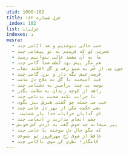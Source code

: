 ```yaml
---
utid: 1000-182
title: غزل شماره ۱۸۲
_index: 182
list: غزلیات
indexes: د
mesra:
  - حسب حالی ننوشتیم و شد ایّامی چند
  - مَحرمی کو که فرستم به تو پیغامی چند
  - ما به آن مقصد عالی نتوانیم رسید
  - هم مگر پیش نهد لُطف شما گامی چند
  - چون مِی از خُم به سبو رفت و گل افکند نقاب
  - فرصت عیش نگه دار و بزن گامی چند
  - قند آمیخته با گل نه علاج دل ماست
  - بوسه یی چند برآمیز به دشنامی چند
  - زاهد از کوچه رندان به سلامت بگذر
  - تا خرابت نکند صحبت بدنامی چند
  - عیب می جمله چو گفتی هنرش نیز بگوی
  - نفی حکمت مکن از بهر دل عامی چند
  - ‌ ای گدایان خرابات خدا یار شماست
  - چشم انعام مدارید ز انعامی چند
  - پیر میخانه چه خوش گفت به دُردی کش خویش
  - که مگو حال دل سوخته با خامی چند
  - حافظ از شوق رُخ مهرفروز تو بسوخت
  - کامگارا نظری کن سوی ناکامی چند
---
```

